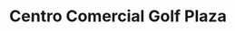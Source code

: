 ---
title: "Centro Comercial Golf Plaza"
url: /lecheria/centro-comercial-golf-plaza/
shop: Einkaufszentrum
---